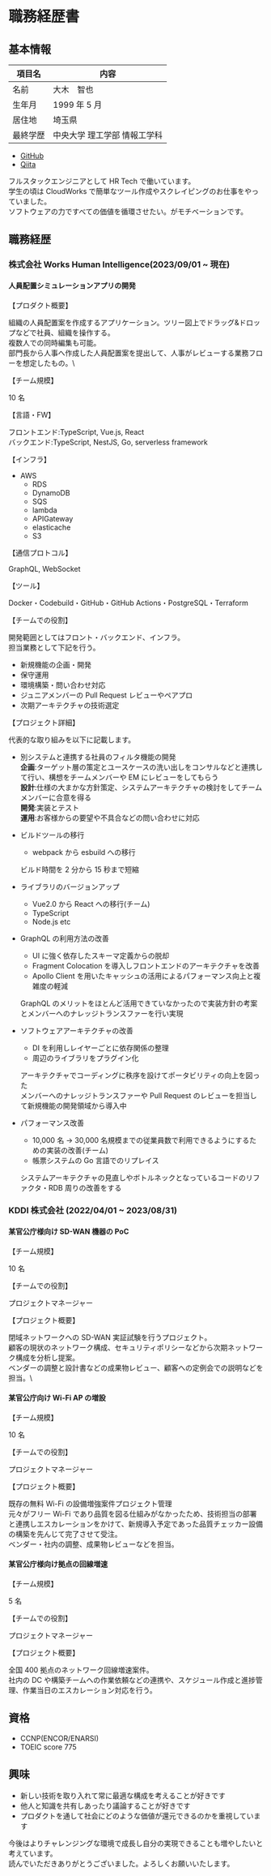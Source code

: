 # 職務経歴書

## 基本情報

| 項目名   | 内容                         |
| -------- | ---------------------------- |
| 名前     | 大木　智也                   |
| 生年月   | 1999 年 5 月                 |
| 居住地   | 埼玉県                       |
| 最終学歴 | 中央大学 理工学部 情報工学科 |

- [GitHub](https://github.com/sasakitimaru)
- [Qiita](https://qiita.com/sasakitimaru)

フルスタックエンジニアとして HR Tech で働いています。\
学生の頃は CloudWorks で簡単なツール作成やスクレイピングのお仕事をやっていました。\
ソフトウェアの力ですべての価値を循環させたい。がモチベーションです。

## 職務経歴

### 株式会社 Works Human Intelligence(2023/09/01 ~ 現在)

#### 人員配置シミュレーションアプリの開発

【プロダクト概要】

組織の人員配置案を作成するアプリケーション。ツリー図上でドラッグ&ドロップなどで社員、組織を操作する。\
複数人での同時編集も可能。\
部門長から人事へ作成した人員配置案を提出して、人事がレビューする業務フローを想定したもの。\

【チーム規模】

10 名

【言語・FW】

フロントエンド:TypeScript, Vue.js, React \
バックエンド:TypeScript, NestJS, Go, serverless framework

【インフラ】

- AWS
  - RDS
  - DynamoDB
  - SQS
  - lambda
  - APIGateway
  - elasticache
  - S3

【通信プロトコル】

GraphQL, WebSocket

【ツール】

Docker・Codebuild・GitHub・GitHub Actions・PostgreSQL・Terraform

【チームでの役割】

開発範囲としてはフロント・バックエンド、インフラ。\
担当業務として下記を行う。

- 新規機能の企画・開発
- 保守運用
- 環境構築・問い合わせ対応
- ジュニアメンバーの Pull Request レビューやペアプロ
- 次期アーキテクチャの技術選定

【プロジェクト詳細】

代表的な取り組みを以下に記載します。

- 別システムと連携する社員のフィルタ機能の開発\
  **企画**:ターゲット層の策定とユースケースの洗い出しをコンサルなどと連携して行い、構想をチームメンバーや EM にレビューをしてもらう\
  **設計**:仕様の大まかな方針策定、システムアーキテクチャの検討をしてチームメンバーに合意を得る\
  **開発**:実装とテスト\
  **運用**:お客様からの要望や不具合などの問い合わせに対応

- ビルドツールの移行

  - webpack から esbuild への移行

  ビルド時間を 2 分から 15 秒まで短縮

- ライブラリのバージョンアップ

  - Vue2.0 から React への移行(チーム)
  - TypeScript
  - Node.js etc

- GraphQL の利用方法の改善

  - UI に強く依存したスキーマ定義からの脱却
  - Fragment Colocation を導入しフロントエンドのアーキテクチャを改善
  - Apollo Client を用いたキャッシュの活用によるパフォーマンス向上と複雑度の軽減

  GraphQL のメリットをほとんど活用できていなかったので実装方針の考案とメンバーへのナレッジトランスファーを行い実現

- ソフトウェアアーキテクチャの改善

  - DI を利用しレイヤーごとに依存関係の整理
  - 周辺のライブラリをプラグイン化

  アーキテクチャでコーディングに秩序を設けてポータビリティの向上を図った\
  メンバーへのナレッジトランスファーや Pull Request のレビューを担当して新規機能の開発領域から導入中

- パフォーマンス改善

  - 10,000 名 → 30,000 名規模までの従業員数で利用できるようにするための実装の改善(チーム)
  - 帳票システムの Go 言語でのリプレイス

  システムアーキテクチャの見直しやボトルネックとなっているコードのリファクタ・RDB 周りの改善をする

### KDDI 株式会社 (2022/04/01 ~ 2023/08/31)

#### 某官公庁様向け SD-WAN 機器の PoC

【チーム規模】

10 名

【チームでの役割】

プロジェクトマネージャー

【プロジェクト概要】

閉域ネットワークへの SD-WAN 実証試験を行うプロジェクト。\
顧客の現状のネットワーク構成、セキュリティポリシーなどから次期ネットワーク構成を分析し提案。\
ベンダーの調整と設計書などの成果物レビュー、顧客への定例会での説明などを担当。\

#### 某官公庁向け Wi-Fi AP の増設

【チーム規模】

10 名

【チームでの役割】

プロジェクトマネージャー

【プロジェクト概要】

既存の無料 Wi-Fi の設備増強案件プロジェクト管理\
元々がフリー Wi-Fi であり品質を図る仕組みがなかったため、技術担当の部署と連携しエスカレーションをかけて、新規導入予定であった品質チェッカー設備の構築を先んじて完了させて受注。\
ベンダー・社内の調整、成果物レビューなどを担当。

#### 某官公庁様向け拠点の回線増速

【チーム規模】

5 名

【チームでの役割】

プロジェクトマネージャー

【プロジェクト概要】

全国 400 拠点のネットワーク回線増速案件。\
社内の DC や構築チームへの作業依頼などの連携や、スケジュール作成と進捗管理、作業当日のエスカレーション対応を行う。

## 資格

- CCNP(ENCOR/ENARSI)
- TOEIC score 775

## 興味

- 新しい技術を取り入れて常に最適な構成を考えることが好きです
- 他人と知識を共有しあったり議論することが好きです
- プロダクトを通して社会にどのような価値が還元できるのかを重視しています

今後はよりチャレンジングな環境で成長し自分の実現できることも増やしたいと考えています。\
読んでいただきありがとうございました。よろしくお願いいたします。
